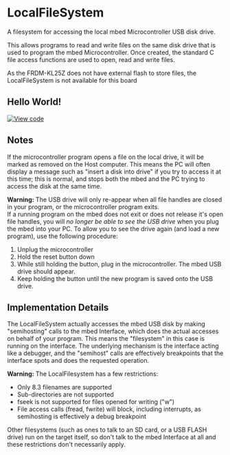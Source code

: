 # LocalFileSystem

A filesystem for accessing the local mbed Microcontroller USB disk drive.

This allows programs to read and write files on the same disk drive that is used to program the mbed Microcontroller. Once created, the standard C file access functions are used to open, read and write files.

<span class="note"> As the FRDM-KL25Z does not have external flash to store files, the LocalFileSystem is not available for this board </span>

## Hello World!

[![View code](https://www.mbed.com/embed/?url=https://developer.mbed.org/users/mbed_official/code/LocalFileSystem_HelloWorld/)](https://developer.mbed.org/users/mbed_official/code/LocalFileSystem_HelloWorld/file/cc465aef98cf/main.cpp) 

## Notes

If the microcontroller program opens a file on the local drive, it will be marked as removed on the Host computer. This means the PC will often display a message such as "insert a disk into drive" if you try to access it at this time; this is normal, and stops both the mbed and the PC trying to access the disk at the same time. 

<span class="warnings">**Warning:** The USB drive will only re-appear when all file handles are closed in your program, or the microcontroller program exits.</br>
If a running program on the mbed does not exit or does not release it's open file handles, you will _no longer be able to see the USB drive_ when you plug the mbed into your PC. To allow you to see the drive again (and load a new program), use the following procedure:</br>
1. Unplug the microcontroller
2. Hold the reset button down
3. While still holding the button, plug in the microcontroller. The mbed USB drive should appear.
4. Keep holding the button until the new program is saved onto the USB drive. </span>

## Implementation Details

The LocalFileSystem actually accesses the mbed USB disk by making "semihosting" calls to the mbed Interface, which does the actual accesses on behalf of your program. This means the "filesystem" in this case is running on the interface. The underlying mechanism is the interface acting like a debugger, and the "semihost" calls are effectively breakpoints that the interface spots and does the requested operation.

<span class="warnings">**Warning:** The LocalFilesystem has a few restrictions:</br>
- Only 8.3 filenames are supported 
- Sub-directories are not supported
- fseek is not supported for files opened for writing ("w")
- File access calls (fread, fwrite) will block, including interrupts, as semihosting is effectively a debug breakpoint </span>

Other filesystems (such as ones to talk to an SD card, or a USB FLASH drive) run on the target itself, so don't talk to the mbed Interface at all and these restrictions don't necessarily apply.

